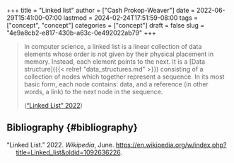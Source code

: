 +++
title = "Linked list"
author = ["Cash Prokop-Weaver"]
date = 2022-06-29T15:41:00-07:00
lastmod = 2024-02-24T17:51:59-08:00
tags = ["concept", "concept"]
categories = ["concept"]
draft = false
slug = "4e9a8cb2-e817-430b-a63c-0e492022ab79"
+++

> In computer science, a linked list is a linear collection of data elements whose order is not given by their physical placement in memory. Instead, each element points to the next. It is a [Data structure]({{< relref "data_structures.md" >}}) consisting of a collection of nodes which together represent a sequence. In its most basic form, each node contains: data, and a reference (in other words, a link) to the next node in the sequence.
>
> (<a href="#citeproc_bib_item_1">“Linked List” 2022</a>)


## Bibliography {#bibliography}

<style>.csl-entry{text-indent: -1.5em; margin-left: 1.5em;}</style><div class="csl-bib-body">
  <div class="csl-entry"><a id="citeproc_bib_item_1"></a>“Linked List.” 2022. <i>Wikipedia</i>, June. <a href="https://en.wikipedia.org/w/index.php?title=Linked_list&oldid=1092636226">https://en.wikipedia.org/w/index.php?title=Linked_list&#38;oldid=1092636226</a>.</div>
</div>
